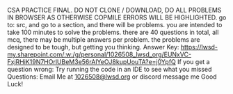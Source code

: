 CSA PRACTICE FINAL. DO NOT CLONE / DOWNLOAD, DO ALL PROBLEMS IN BROWSER AS OTHERWISE COPMILE ERRORS WILL BE HIGHLIGHTED.
go to: src, and go to a section, and there will be problems.
you are intended to take 100 minutes to solve the problems.
there are 40 questions in total, all mcq, there may be multiple answers per problem. 
the problems are designed to be tough, but getting you thinking.
Answer Key:
https://lwsd-my.sharepoint.com/:w:/g/personal/1026508_lwsd_org/EUNxVC-FxjRHiK19N7HOrlUBeM3e56rAlYeOJ8kupUouTA?e=j0YpfQ
If you get a question wrong: 
Try running the code in an IDE to see what you missed
Questions:
Email Me at 1026508@lwsd.org or discord message me
Good Luck!
